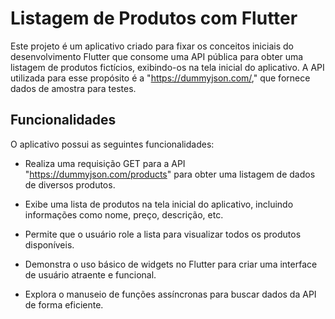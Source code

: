 # Listagem de Produtos com Flutter

Este projeto é um aplicativo criado para fixar os conceitos iniciais do desenvolvimento Flutter que consome uma API pública para obter uma listagem de produtos fictícios, exibindo-os na tela inicial do aplicativo. A API utilizada para esse propósito é a "https://dummyjson.com/," que fornece dados de amostra para testes.

## Funcionalidades

O aplicativo possui as seguintes funcionalidades:

- Realiza uma requisição GET para a API "https://dummyjson.com/products" para obter uma listagem de dados de diversos produtos.
- Exibe uma lista de produtos na tela inicial do aplicativo, incluindo informações como nome, preço, descrição, etc.
- Permite que o usuário role a lista para visualizar todos os produtos disponíveis.
  
- Demonstra o uso básico de widgets no Flutter para criar uma interface de usuário atraente e funcional.
- Explora o manuseio de funções assíncronas para buscar dados da API de forma eficiente.
